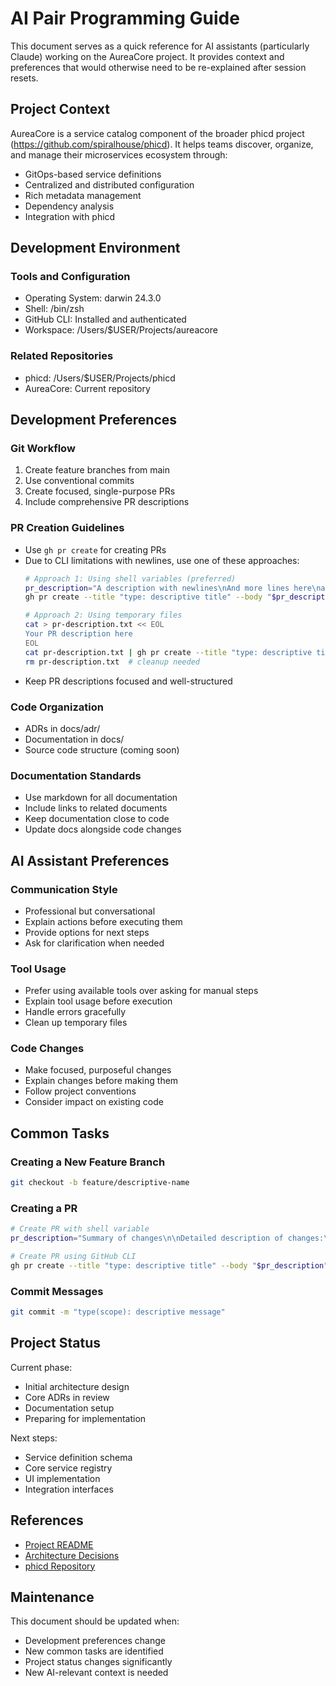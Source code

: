 # AI Pair Programming Guide

This document serves as a quick reference for AI assistants (particularly Claude) working on the AureaCore project. It provides context and preferences that would otherwise need to be re-explained after session resets.

## Project Context

AureaCore is a service catalog component of the broader phicd project (https://github.com/spiralhouse/phicd). It helps teams discover, organize, and manage their microservices ecosystem through:
- GitOps-based service definitions
- Centralized and distributed configuration
- Rich metadata management
- Dependency analysis
- Integration with phicd

## Development Environment

### Tools and Configuration
- Operating System: darwin 24.3.0
- Shell: /bin/zsh
- GitHub CLI: Installed and authenticated
- Workspace: /Users/$USER/Projects/aureacore

### Related Repositories
- phicd: /Users/$USER/Projects/phicd
- AureaCore: Current repository

## Development Preferences

### Git Workflow
1. Create feature branches from main
2. Use conventional commits
3. Create focused, single-purpose PRs
4. Include comprehensive PR descriptions

### PR Creation Guidelines
- Use `gh pr create` for creating PRs
- Due to CLI limitations with newlines, use one of these approaches:
  ```bash
  # Approach 1: Using shell variables (preferred)
  pr_description="A description with newlines\nAnd more lines here\nand here..."
  gh pr create --title "type: descriptive title" --body "$pr_description"

  # Approach 2: Using temporary files
  cat > pr-description.txt << EOL
  Your PR description here
  EOL
  cat pr-description.txt | gh pr create --title "type: descriptive title" -F -
  rm pr-description.txt  # cleanup needed
  ```
- Keep PR descriptions focused and well-structured

### Code Organization
- ADRs in docs/adr/
- Documentation in docs/
- Source code structure (coming soon)

### Documentation Standards
- Use markdown for all documentation
- Include links to related documents
- Keep documentation close to code
- Update docs alongside code changes

## AI Assistant Preferences

### Communication Style
- Professional but conversational
- Explain actions before executing them
- Provide options for next steps
- Ask for clarification when needed

### Tool Usage
- Prefer using available tools over asking for manual steps
- Explain tool usage before execution
- Handle errors gracefully
- Clean up temporary files

### Code Changes
- Make focused, purposeful changes
- Explain changes before making them
- Follow project conventions
- Consider impact on existing code

## Common Tasks

### Creating a New Feature Branch
```bash
git checkout -b feature/descriptive-name
```

### Creating a PR
```bash
# Create PR with shell variable
pr_description="Summary of changes\n\nDetailed description of changes:\n- Change 1\n- Change 2\n\nAdditional context or notes"

# Create PR using GitHub CLI
gh pr create --title "type: descriptive title" --body "$pr_description"
```

### Commit Messages
```bash
git commit -m "type(scope): descriptive message"
```

## Project Status

Current phase:
- Initial architecture design
- Core ADRs in review
- Documentation setup
- Preparing for implementation

Next steps:
- Service definition schema
- Core service registry
- UI implementation
- Integration interfaces

## References

- [Project README](README.md)
- [Architecture Decisions](docs/adr/)
- [phicd Repository](https://github.com/spiralhouse/phicd)

## Maintenance

This document should be updated when:
- Development preferences change
- New common tasks are identified
- Project status changes significantly
- New AI-relevant context is needed 